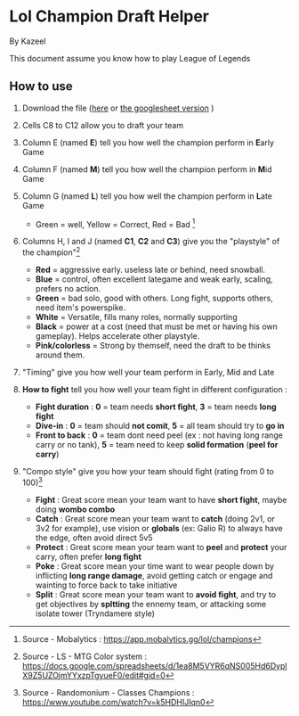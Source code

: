 # Lol Champion Draft Helper

By Kazeel

This document assume you know how to play League of Legends

## How to use
1. Download the file ([here](https://github.com/Kazeel/lol_champion_draft_helper/archive/refs/heads/main.zip) or [the googlesheet version](https://docs.google.com/spreadsheets/d/1QZ7Ge03MlYqUtDyqGxI6tF8feY4Jr3Bto-K-06pfMyQ/edit?usp=sharing) )

2. Cells C8 to C12 allow you to draft your team

3. Column E (named **E**) tell you how well the champion perform in **E**arly Game
4. Column F (named **M**) tell you how well the champion perform in **M**id Game
5. Column G (named **L**) tell you how well the champion perform in **L**ate Game
    * Green = well, Yellow = Correct, Red = Bad [^1]

6. Columns H, I and J (named **C1**, **C2** and **C3**) give you the "playstyle" of the champion"[^2]
    * **Red** = aggressive early. useless late or behind, need snowball.
    * **Blue** = control, often excellent lategame and weak early, scaling, prefers no action.
    * **Green** = bad solo, good with others. Long fight, supports others, need item's powerspike.
    * **White** = Versatile, fills many roles, normally supporting
    * **Black** = power at a cost (need that must be met or having his own gameplay). Helps accelerate other playstyle. 
    * **Pink/colorless** = Strong by themself, need the draft to be thinks around them.

7. "Timing" give you how well your team perform in Early, Mid and Late

8. **How to fight** tell you how well your team fight in different configuration :
    - **Fight duration** : **0** = team needs **short fight**, **3** = team needs **long fight**
    - **Dive-in** : **0** = team should **not comit**, **5** = all team should try to **go in**
    - **Front to back** : **0** = team dont need peel (ex : not having long range carry or no tank), **5** = team need to keep **solid formation** (**peel for carry**)

9. "Compo style" give you how your team should fight (rating from 0 to 100)[^3]
    - **Fight** : Great score mean your team want to have **short fight**, maybe doing **wombo combo**
    - **Catch** : Great score mean your team want to **catch** (doing 2v1, or 3v2 for example), use vision or **globals** (ex: Galio R) to always have the edge, often avoid direct 5v5
    - **Protect** : Great score mean your team want to **peel** and **protect** your carry, often prefer **long fight**
    - **Poke** : Great score mean your time want to wear people down by inflicting **long range damage**, avoid getting catch or engage and wainting to force back to take initiative
    - **Split** : Great score mean your team want to **avoid fight**, and try to get objectives by **spltting** the ennemy team, or attacking some isolate tower (Tryndamere style)

[^1]: Source - Mobalytics : https://app.mobalytics.gg/lol/champions
[^2]: Source - LS - MTG Color system : https://docs.google.com/spreadsheets/d/1ea8M5VYR6qNS005Hd6DyplX9Z5UZOjmYYxzpTgyueF0/edit#gid=0
[^3]: Source - Randomonium - Classes Champions : https://www.youtube.com/watch?v=k5HDHIJIqn0
